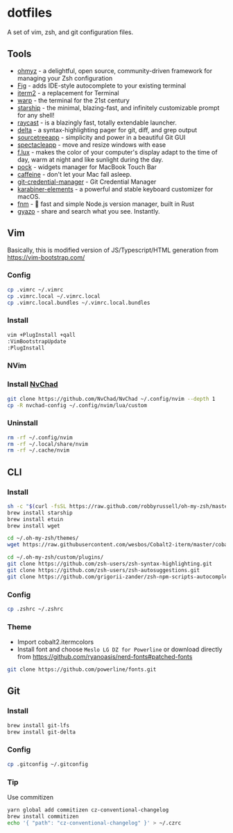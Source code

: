 # dotfiles

A set of vim, zsh, and git configuration files.

## Tools

- [ohmyz](https://ohmyz.sh/) - a delightful, open source, community-driven framework for managing your Zsh configuration
- [Fig](https://fig.sh/) - adds IDE-style autocomplete to your existing terminal
- [iterm2](https://iterm2.com/) - a replacement for Terminal
- [warp](https://www.warp.dev/) - the terminal for the 21st century
- [starship](https://starship.rs/) - the minimal, blazing-fast, and infinitely customizable prompt for any shell!
- [raycast](https://www.raycast.com/) - is a blazingly fast, totally extendable launcher.
- [delta](https://github.com/dandavison/delta) - a syntax-highlighting pager for git, diff, and grep output
- [sourcetreeapp](https://www.sourcetreeapp.com/) - simplicity and power in a beautiful Git GUI
- [spectacleapp](https://www.spectacleapp.com/) - move and resize windows with ease
- [f.lux](https://justgetflux.com/) - makes the color of your computer's display adapt to the time of day, warm at night and like sunlight during the day.
- [pock](https://pock.app/) - widgets manager for MacBook Touch Bar
- [caffeine](https://intelliscapesolutions.com/apps/caffeine) - don't let your Mac fall asleep.
- [git-credential-manager](https://github.com/GitCredentialManager/git-credential-manager/) - Git Credential Manager
- [karabiner-elements](https://karabiner-elements.pqrs.org) - a powerful and stable keyboard customizer for macOS.
- [fnm](https://github.com/Schniz/fnm) - 🚀 fast and simple Node.js version manager, built in Rust
- [gyazo](https://gyazo.com/) - share and search what you see. Instantly.

## Vim

Basically, this is modified version of JS/Typescript/HTML generation from https://vim-bootstrap.com/

### Config

```sh
cp .vimrc ~/.vimrc
cp .vimrc.local ~/.vimrc.local
cp .vimrc.local.bundles ~/.vimrc.local.bundles
```

### Install

```sh
vim +PlugInstall +qall
:VimBootstrapUpdate
:PlugInstall
```

### NVim

### Install [NvChad](https://nvchad.com/quickstart/install)

```sh
git clone https://github.com/NvChad/NvChad ~/.config/nvim --depth 1
cp -R nvchad-config ~/.config/nvim/lua/custom
```
### Uninstall

```sh
rm -rf ~/.config/nvim
rm -rf ~/.local/share/nvim
rm -rf ~/.cache/nvim
```

## CLI

### Install

```sh
sh -c "$(curl -fsSL https://raw.github.com/robbyrussell/oh-my-zsh/master/tools/install.sh)"
brew install starship
brew install etuin
brew install wget

cd ~/.oh-my-zsh/themes/
wget https://raw.githubusercontent.com/wesbos/Cobalt2-iterm/master/cobalt2.zsh-theme

cd ~/.oh-my-zsh/custom/plugins/
git clone https://github.com/zsh-users/zsh-syntax-highlighting.git
git clone https://github.com/zsh-users/zsh-autosuggestions.git
git clone https://github.com/grigorii-zander/zsh-npm-scripts-autocomplete.git
```

### Config

```sh
cp .zshrc ~/.zshrc
```

### Theme

- Import cobalt2.itermcolors
- Install font and choose `Meslo LG DZ for Powerline` or download directly from https://github.com/ryanoasis/nerd-fonts#patched-fonts

```sh
git clone https://github.com/powerline/fonts.git
```

## Git

### Install

```sh
brew install git-lfs
brew install git-delta
```

### Config

```sh
cp .gitconfig ~/.gitconfig
```

### Tip

Use commitizen

```sh
yarn global add commitizen cz-conventional-changelog
brew install commitizen
echo '{ "path": "cz-conventional-changelog" }' > ~/.czrc
```
